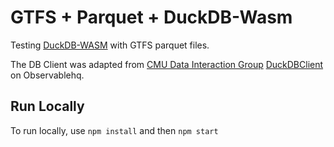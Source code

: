# GTFS + Parquet + DuckDB-Wasm

Testing [DuckDB-WASM](https://duckdb.org/docs/api/wasm/overview.html) with GTFS parquet files.

The DB Client was adapted from [CMU Data Interaction Group](https://dig.cmu.edu/) [DuckDBClient](https://observablehq.com/@cmudig/duckdb) on Observablehq.

## Run Locally

To run locally, use `npm install` and then `npm start`

